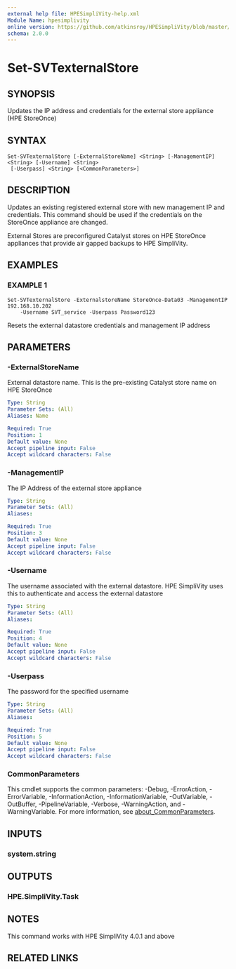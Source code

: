 ```yaml
---
external help file: HPESimpliVity-help.xml
Module Name: hpesimplivity
online version: https://github.com/atkinsroy/HPESimpliVity/blob/master/docs/Get-SVTdatastoreComputeNode.md
schema: 2.0.0
---
```


# Set-SVTexternalStore

## SYNOPSIS
Updates the IP address and credentials for the external store appliance (HPE StoreOnce)

## SYNTAX

```
Set-SVTexternalStore [-ExternalStoreName] <String> [-ManagementIP] <String> [-Username] <String>
 [-Userpass] <String> [<CommonParameters>]
```

## DESCRIPTION
Updates an existing registered external store with new management IP and credentials.
This command
should be used if the credentials on the StoreOnce appliance are changed.

External Stores are preconfigured Catalyst stores on HPE StoreOnce appliances that provide air gapped 
backups to HPE SimpliVity.

## EXAMPLES

### EXAMPLE 1
```
Set-SVTexternalStore -ExternalstoreName StoreOnce-Data03 -ManagementIP 192.168.10.202 
    -Username SVT_service -Userpass Password123
```

Resets the external datastore credentials and management IP address

## PARAMETERS

### -ExternalStoreName
External datastore name.
This is the pre-existing Catalyst store name on HPE StoreOnce

```yaml
Type: String
Parameter Sets: (All)
Aliases: Name

Required: True
Position: 1
Default value: None
Accept pipeline input: False
Accept wildcard characters: False
```

### -ManagementIP
The IP Address of the external store appliance

```yaml
Type: String
Parameter Sets: (All)
Aliases:

Required: True
Position: 3
Default value: None
Accept pipeline input: False
Accept wildcard characters: False
```

### -Username
The username associated with the external datastore.
HPE SimpliVity uses this to authenticate and 
access the external datastore

```yaml
Type: String
Parameter Sets: (All)
Aliases:

Required: True
Position: 4
Default value: None
Accept pipeline input: False
Accept wildcard characters: False
```

### -Userpass
The password for the specified username

```yaml
Type: String
Parameter Sets: (All)
Aliases:

Required: True
Position: 5
Default value: None
Accept pipeline input: False
Accept wildcard characters: False
```

### CommonParameters
This cmdlet supports the common parameters: -Debug, -ErrorAction, -ErrorVariable, -InformationAction, -InformationVariable, -OutVariable, -OutBuffer, -PipelineVariable, -Verbose, -WarningAction, and -WarningVariable. For more information, see [about_CommonParameters](http://go.microsoft.com/fwlink/?LinkID=113216).

## INPUTS

### system.string
## OUTPUTS

### HPE.SimpliVity.Task
## NOTES
This command works with HPE SimpliVity 4.0.1 and above

## RELATED LINKS
